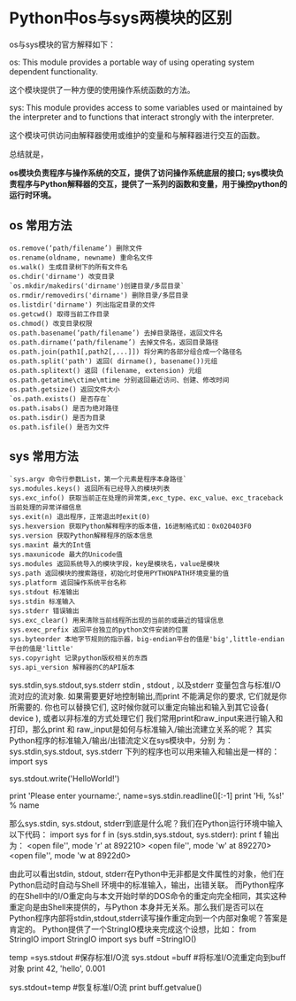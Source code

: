 # Python中os与sys两模块的区别

os与sys模块的官方解释如下：

os: This module provides a portable way of using operating system dependent functionality.

这个模块提供了一种方便的使用操作系统函数的方法。

sys: This module provides access to some variables used or maintained by the interpreter and to functions that interact strongly with the interpreter.

这个模块可供访问由解释器使用或维护的变量和与解释器进行交互的函数。

总结就是，

**os模块负责程序与操作系统的交互，提供了访问操作系统底层的接口;
sys模块负责程序与Python解释器的交互，提供了一系列的函数和变量，用于操控python的运行时环境。**

## os 常用方法

    os.remove(‘path/filename’) 删除文件
    os.rename(oldname, newname) 重命名文件
    os.walk() 生成目录树下的所有文件名
    os.chdir('dirname') 改变目录
    `os.mkdir/makedirs('dirname')创建目录/多层目录`
    os.rmdir/removedirs('dirname') 删除目录/多层目录
    os.listdir('dirname') 列出指定目录的文件
    os.getcwd() 取得当前工作目录
    os.chmod() 改变目录权限
    os.path.basename(‘path/filename’) 去掉目录路径，返回文件名
    os.path.dirname(‘path/filename’) 去掉文件名，返回目录路径
    os.path.join(path1[,path2[,...]]) 将分离的各部分组合成一个路径名
    os.path.split('path') 返回( dirname(), basename())元组
    os.path.splitext() 返回 (filename, extension) 元组
    os.path.getatime\ctime\mtime 分别返回最近访问、创建、修改时间
    os.path.getsize() 返回文件大小
    `os.path.exists() 是否存在`
    os.path.isabs() 是否为绝对路径
    os.path.isdir() 是否为目录
    os.path.isfile() 是否为文件

## sys 常用方法

    `sys.argv 命令行参数List，第一个元素是程序本身路径`
    sys.modules.keys() 返回所有已经导入的模块列表
    sys.exc_info() 获取当前正在处理的异常类,exc_type、exc_value、exc_traceback当前处理的异常详细信息
    sys.exit(n) 退出程序，正常退出时exit(0)
    sys.hexversion 获取Python解释程序的版本值，16进制格式如：0x020403F0
    sys.version 获取Python解释程序的版本信息
    sys.maxint 最大的Int值
    sys.maxunicode 最大的Unicode值
    sys.modules 返回系统导入的模块字段，key是模块名，value是模块
    sys.path 返回模块的搜索路径，初始化时使用PYTHONPATH环境变量的值
    sys.platform 返回操作系统平台名称
    sys.stdout 标准输出
    sys.stdin 标准输入
    sys.stderr 错误输出
    sys.exc_clear() 用来清除当前线程所出现的当前的或最近的错误信息
    sys.exec_prefix 返回平台独立的python文件安装的位置
    sys.byteorder 本地字节规则的指示器，big-endian平台的值是'big',little-endian平台的值是'little'
    sys.copyright 记录python版权相关的东西
    sys.api_version 解释器的C的API版本


sys.stdin,sys.stdout,sys.stderr
stdin , stdout , 以及stderr 变量包含与标准I/O 流对应的流对象. 如果需要更好地控制输出,而print 不能满足你的要求, 它们就是你所需要的. 你也可以替换它们, 这时候你就可以重定向输出和输入到其它设备( device ), 或者以非标准的方式处理它们
我们常用print和raw_input来进行输入和打印，那么print 和 raw_input是如何与标准输入/输出流建立关系的呢？
其实Python程序的标准输入/输出/出错流定义在sys模块中，分别 为： sys.stdin,sys.stdout, sys.stderr
下列的程序也可以用来输入和输出是一样的：
import sys

sys.stdout.write('HelloWorld!')

print 'Please enter yourname:',
name=sys.stdin.readline()[:-1]
print 'Hi, %s!' % name

那么sys.stdin, sys.stdout, stderr到底是什么呢？我们在Python运行环境中输入以下代码：
import sys
for f in (sys.stdin,sys.stdout, sys.stderr): print f
输出为：
<open file'<stdin>', mode 'r' at 892210>
<open file'<stdout>', mode 'w' at 892270>
<open file'<stderr>', mode 'w at 8922d0>

由此可以看出stdin, stdout, stderr在Python中无非都是文件属性的对象，他们在Python启动时自动与Shell 环境中的标准输入，输出，出错关联。
而Python程序的在Shell中的I/O重定向与本文开始时举的DOS命令的重定向完全相同，其实这种重定向是由Shell来提供的，与Python 本身并无关系。那么我们是否可以在Python程序内部将stdin,stdout,stderr读写操作重定向到一个内部对象呢？答案是肯定的。
Python提供了一个StringIO模块来完成这个设想，比如：
from StringIO import StringIO
import sys
buff =StringIO()

temp =sys.stdout                              #保存标准I/O流
sys.stdout =buff                                #将标准I/O流重定向到buff对象
print 42, 'hello', 0.001

sys.stdout=temp                                #恢复标准I/O流
print buff.getvalue()
